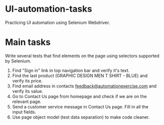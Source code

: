 # UI-automation-tasks

Practicing UI automation using Selenium Webdriver.

# Main tasks
Write several tests that find elements on the page using selectors supported by Selenium.

1. Find "Sign in" link in top navigation bar and verify it's text.
2. Find the last product (GRAPHIC DESIGN MEN T SHIRT - BLUE) and verify its price.
3. Find email address in contacts feedback@automationexercise.com and verify its value.
4. Go to Contact Us page from homepage and check if we are on the relevant page.
5. Send a customer service message in Contact Us page. Fill in all the input fields.
6. Use page object model (test data separation) to make code cleaner.
